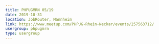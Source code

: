 ```yaml
---
title: PHPUGMRN 05/19
date: 2019-10-31
location: JobRouter, Mannheim
link: https://www.meetup.com/PHPUG-Rhein-Neckar/events/257563712/
usergroup: phpugmrn
type: usergroup
---
```

